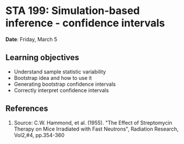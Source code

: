 # STA 199: Simulation-based inference - confidence intervals

**Date**: Friday, March 5<br>

## Learning objectives

- Understand sample statistic variability
- Bootstrap idea and how to use it
- Generating bootstrap confidence intervals
- Correctly interpret confidence intervals
  
## References

1. Source: C.W. Hammond, et al. (1955). "The Effect of Streptomycin Therapy
   on Mice Irradiated with Fast Neutrons", Radiation Research, Vol2,#4,
   pp.354-360